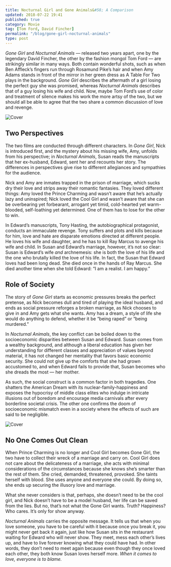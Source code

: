 ```yaml
---
title: Nocturnal Girl and Gone Animals&#58; A Comparison
updated: 2018-07-22 19:41
published: true
category: Movie
tag: [Tom Ford, David Fincher]
permalink: "/blog/gone-girl-nocturnal-animals"
type: post
---
```


_Gone Girl_ and _Nocturnal Animals_ — released two years apart, one by the legendary David Fincher, the other by the fashion mongol Tom Ford — are strikingly similar in many ways. Both contain wonderful shots, such as when Ben Affleck’s fingers run through Rosamund Pike’s hair and when Amy Adams stands in front of the mirror in her green dress as A Table For Two plays in the background. _Gone Girl_ describes the aftermath of a girl losing the perfect guy she was promised, whereas _Nocturnal Animals_ describes that of a guy losing his wife and child. Now, maybe Tom Ford’s use of color and treatment of silence makes his work the more artsy of the two, but we should all be able to agree that the two share a common discussion of love and revenge.  

![Cover](https://www.rencewang.com/assets/images/blog/Nocturnal.jpg)

## Two Perspectives

The two films are conducted through different characters. In _Gone Girl_, Nick is introduced first, and the mystery about his missing wife, Amy, unfolds from his perspective; in _Nocturnal Animals_, Susan reads the manuscripts that her ex-husband, Edward, sent her and recounts her story. The differences in perspectives give rise to different allegiances and sympathies for the audience.

Nick and Amy are inmates trapped in the prison of marriage, which sucks dry their love and strips away their romantic fantasies. They loved different things: Amy loved the Prince Charming and wasn’t aware that he’s actually lazy and uninspired; Nick loved the Cool Girl and wasn’t aware that she can be overbearing yet forbearant, arrogant yet timid, cold-hearted yet warm-blooded, self-loathing yet determined. One of them has to lose for the other to win.

In Edward’s manuscripts, Tony Hasting, the autobiographical protagonist, conducts an immaculate revenge. Tony suffers and plots and kills because for him, love and hate are disparate emotions directed at different people. He loves his wife and daughter, and he has to kill Ray Marcus to avenge his wife and child. In Susan and Edward’s marriage, however, it’s not so clear: Susan is Edward’s wife _and_ archnemesis: she is both the love of his life and the one who brutally killed the love of his life. In fact, the Susan that Edward loves had been long dead. She died once in the hands of Ray Marcus. She died another time when she told Edward: “I am a realist. I am happy.”

## Role of Society

The story of _Gone Girl_ starts as economic pressures breaks the perfect pretense, as Nick becomes dull and tired of playing the ideal husband, and ends as social pressure reforges a broken marriage, as Nick chooses to give in and Amy gets what she wants. Amy has a dream, a style of life she would do anything to defend, whether it be “being raped” or “being murdered.”

In _Nocturnal Animals_, the key conflict can be boiled down to the socioeconomic disparities between Susan and Edward. Susan comes from a wealthy background, and although a liberal education has given her understanding for different classes and appreciation of values beyond material, it has not changed her mentality that favors basic economic security. She could not give up the comforts that she had grown accustomed to, and when Edward fails to provide that, Susan becomes who she dreads the most — her mother.

As such, the social construct is a common factor in both tragedies. One shatters the American Dream with its nuclear-family-happiness and exposes the hypocrisy of middle class elites who indulge in intricate illusions out of boredom and encourage media carnivals after every borderline societal crisis. The other one confirms the doom of socioeconomic mismatch even in a society where the effects of such are said to be negligible.

![Cover](https://badgerherald.com/wordpress/wp-content/uploads/2014/10/gone-girl-01_1485x612.jpg)

## No One Comes Out Clean

When Prince Charming is no longer and Cool Girl becomes Gone Girl, the two have to collect their wreck of a marriage and carry on. Cool Girl does not care about the delicateness of a marriage, she acts with minimal considerations of the circumstances because she knows she’s smarter than the rest of them. She cried, demanded, threatened, provoked. She taints herself with blood. She uses anyone and everyone she could. By doing so, she ends up securing the illusory love and marriage.

What she never considers is that, perhaps, she doesn’t need to be the cool girl, and Nick doesn’t have to be a model husband, her life can be saved from the lies. But no, that’s not what the Gone Girl wants. Truth? Happiness? Who cares. It’s only for show anyway.

_Nocturnal Animals_ carries the opposite message. It tells us that when you love someone, you have to be careful with it because once you break it, you might never get back it again, just like how Susan sits in the restaurant waiting for Edward who will never show. They meet, mess each other’s lives up, and have to live forever knowing what they could have had. In other words, they don’t need to meet again because even though they once loved each other, they both know Susan loves herself more. _When it comes to love, everyone is to blame._
